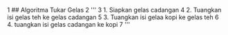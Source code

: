 1 ## Algoritma Tukar Gelas
2 '''
3 1. Siapkan gelas cadangan 
4 2. Tuangkan isi gelas teh ke gelas cadangan
5 3. Tuangkan isi gelaa kopi ke gelas teh
6 4. tuangkan isi gelas cadangan ke kopi
7 '''
